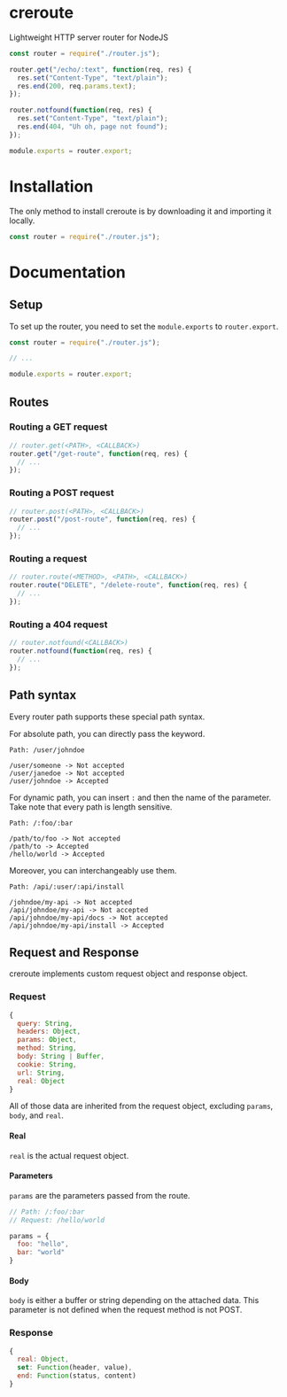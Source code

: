 # creroute
Lightweight HTTP server router for NodeJS

```javascript
const router = require("./router.js");

router.get("/echo/:text", function(req, res) {
  res.set("Content-Type", "text/plain");
  res.end(200, req.params.text);
});

router.notfound(function(req, res) {
  res.set("Content-Type", "text/plain");
  res.end(404, "Uh oh, page not found");
});

module.exports = router.export;
```

# Installation

The only method to install creroute is by downloading it and importing it locally.

```javascript
const router = require("./router.js");
```

# Documentation

## Setup

To set up the router, you need to set the `module.exports` to `router.export`.

```javascript
const router = require("./router.js");

// ...

module.exports = router.export;
```

## Routes

### Routing a GET request

```javascript
// router.get(<PATH>, <CALLBACK>)
router.get("/get-route", function(req, res) {
  // ...
});
```

### Routing a POST request

```javascript
// router.post(<PATH>, <CALLBACK>)
router.post("/post-route", function(req, res) {
  // ...
});
```

### Routing a request

```javascript
// router.route(<METHOD>, <PATH>, <CALLBACK>)
router.route("DELETE", "/delete-route", function(req, res) {
  // ...
});
```

### Routing a 404 request

```javascript
// router.notfound(<CALLBACK>)
router.notfound(function(req, res) {
  // ...
});
```

## Path syntax

Every router path supports these special path syntax.

For absolute path, you can directly pass the keyword.

```
Path: /user/johndoe

/user/someone -> Not accepted
/user/janedoe -> Not accepted
/user/johndoe -> Accepted

```

For dynamic path, you can insert `:` and then the name of the parameter. Take note that every path is length sensitive.

```
Path: /:foo/:bar

/path/to/foo -> Not accepted
/path/to -> Accepted
/hello/world -> Accepted
```

Moreover, you can interchangeably use them.

```
Path: /api/:user/:api/install

/johndoe/my-api -> Not accepted
/api/johndoe/my-api -> Not accepted
/api/johndoe/my-api/docs -> Not accepted
/api/johndoe/my-api/install -> Accepted
```

## Request and Response

creroute implements custom request object and response object.

### Request

```javascript
{
  query: String,
  headers: Object,
  params: Object,
  method: String,
  body: String | Buffer,
  cookie: String,
  url: String,
  real: Object
}
```

All of those data are inherited from the request object, excluding `params`, `body`, and `real`.

#### Real

`real` is the actual request object.

#### Parameters

`params` are the parameters passed from the route.

```javascript
// Path: /:foo/:bar
// Request: /hello/world

params = {
  foo: "hello",
  bar: "world"
}
```

#### Body

`body` is either a buffer or string depending on the attached data. This parameter is not defined when the request method is not POST.

### Response

```javascript
{
  real: Object,
  set: Function(header, value),
  end: Function(status, content)
}
```

